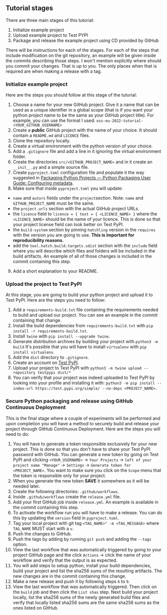 ## Tutorial stages
There are three main stages of this tutorial:

1. Initialize example project
2. Upload example project to Test PYPI
3. Package and release the example project using CD provided by GitHub

There will be instructions for each of the stages.
For each of the steps that include modification on the git repository, an example
will be given inside the commits describing those steps.
I won't mention explicitly where should you commit your changes. That is up to you.
The only places when that is required are when making a release with a tag.

### Initialize example project

Here are the steps you should follow at this stage of the tutorial:
1. Choose a name for your new GitHub project. Give it a name that can be used as a
unique identifier in a global scope (that is if you want your python project
name to be the same as your GitHub project title). For example, you can use
the format I used: `oss-eu-2022-tutorial-<YOUR_GITHUB_USERNAME>`
2. Create a **public** GitHub project with the name of your choice. It should
contain a `README.md` and `LICENCE` files.
3. Clone the repository locally.
4. Create a virtual environment with the python version of your choice.
5. Add a `.gitignore` file and add a line in it ignoring the virtual environment
folder.
6. Create the directories `src/<GITHUB_PROJECT_NAME>` and in it create
an `__init__.py` and a simple source file.
7. Create `pyproject.toml` configuration file and populate it the way
suggested in [Packaging Python Projects — Python Packaging User Guide: Configuring metadata](https://packaging.python.org/en/latest/tutorials/packaging-projects/#configuring-metadata).
8. Make sure that inside `pyproject.toml` you will update:
- `name` and `autors` fields under the `project`section.
Note: `name` and `GITHUB_PROJECT_NAME` must be the same.
- the `project.urls` section with the actual GitHub project URLs.
- the `licence` field to
`licence = { text = { <LICENCE_NAME> }` where the `<LICENCE_NAME>` should be the
name of your licence. This is done so that your project license field can look
better on Test PyPI.
- the `build-system` section by pinning `hatchling` version in the `requires` with
the version you are going to use. **This is important for reproducibility reasons.**
- add the `tool.hatch.build.targets.sdist` section with the `include` field where
you will describe which files and folders will be included in the build artifacts.
An example of all of those changes is included in the commit containing this step.
9. Add a short explanation to your README.

### Upload the project to Test PyPI

At this stage, you are going to build your python project and upload it to Test PyPI.
Here are the steps you need to follow:
1. Add a `requirements-build.txt` file containing the requirements needed to
build and upload our project. You can see an example in the commit containing
that change.
2. Install the build dependencies from `requirements-build.txt` with `pip install -r requirements-build.txt`.
3. Install `twine` with `pip install --upgrade twine`.
4. Generate distribution archives by building your project with `python3 -m build`
It's possible that you will have to install `virtualenv` with `pip install virtualenv`.
5. Add the `dist` directory to `.gitignore`.
6. Create an account on [Test PyPI](https://test.pypi.org/).
7. Upload your project to Test PyPI with `python3 -m twine upload --repository testpypi dist/*`
8. You can verify that your project was indeed uploaded to Test PyPI by looking
into your profile and installing it with:
`python3 -m pip install --index-url https://test.pypi.org/simple/ --no-deps <PROJECT_NAME>`.

### Secure Python packaging and release using GitHub Continuous Deployment

This is the final stage where a couple of experiments will be performed and upon
completion you will have a method to securely build and release your project
through GitHub Continuous Deployment. Here are the steps you will need to do:
1. You will have to generate a token responsible exclusively for your new project.
This is done so that you don't have to share your Test PyPI password with
GitHub. You can generate a new token by going on Test PyPI and clicking
`<YOUR_USERNAME>` -> `Your Projects` -> `left of your project name "Manage"` -> `Settings`
-> `Generate token for <PROJECT_NAME>`. You want to make sure you click on the `Scope`
menu that the token is responsible only for your project.
2. When you generate the new token **SAVE** it somewhere as it will be needed later.
3. Create the following directories: `.github/workflows`.
4. Inside `.github/workflows` create the `release.yml` file.
5. Add your first GitHub job inside `release.yml`. An example is available in
the commit containing this step.
6. To activate the workflow run you will have to make a release. You can do this
by updating the `version` field in `pyproject.toml`.
7. Tag your local project with git tag `<TAG_NAME>" -m <TAG_MESSAGE>` where
`TAG_NAME` MUST start with a `v`.
8. Push the changes to GitHub.
9. Push the tags by adding by running `git push` and adding the `--tags` option.
10. View the last workflow that was automatically triggered by going to your project
GitHub page and the click `Actions` -> click the name of your workflow and verify
that the output is as expected.
11. You will add steps to setup python, install your build dependencies, build
your project and list the sha256 sums of the resulting artifacts. The new changes
are in the commit containing this change.
12. Make a new release and push it by following steps `6` to `9`.
13. View the last workflow that was automatically triggered. Then click on the
`build` job and then click the `List shas` step. Next build your project locally,
list the sha256 sums of the newly generated build files and verify that locally
listed sha256 sums are the same sha256 sums as the ones listed on GitHub.
